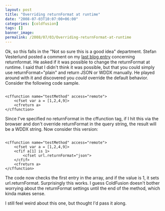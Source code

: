```yaml
---
layout: post
title: "Overriding returnFormat at runtime"
date: "2008-07-03T10:07:00+06:00"
categories: [coldfusion]
tags: []
banner_image: 
permalink: /2008/07/03/Overriding-returnFormat-at-runtime
---
```


Ok, so this falls in the "Not so sure this is a good idea" department. Stefan Vesterlund posted a comment on my <a href="http://www.raymondcamden.com/index.cfm/2008/6/3/Be-careful-with-returnFormat-and-JSON">last blog entry</a> concerning returnformat. He asked if it was possible to change the returnFormat at runtime. I said that I didn't think it was possible, but that you could simply use returnFormat="plain" and return JSON or WDDX manually. He played around with it and discovered you <i>could</i> override the default behavior. Consider the following code sample.
<!--more-->
<code>
&lt;cffunction name="testMethod" access="remote"&gt;
	&lt;cfset var a = [1,2,4,9]&gt;
	&lt;cfreturn a&gt;
&lt;/cffunction&gt;
</code>

Since I've specified no returnFormat in the cffunction tag, if I hit this via the browser and don't override returnFormat in the query string, the result will be a WDDX string. Now consider this version:

<code>
&lt;cffunction name="testMethod" access="remote"&gt;
	&lt;cfset var a = [1,2,4,9]&gt;
	&lt;cfif a[1] is 1&gt;
		&lt;cfset url.returnFormat="json"&gt;
	&lt;/cfif&gt;
	&lt;cfreturn a&gt;
&lt;/cffunction&gt;
</code>

The code now checks the first entry in the array, and if the value is 1, it sets url.returnFormat. Surprisingly this works. I guess ColdFusion doesn't bother worrying about the returnFormat settings until the end of the method, which kinda makes sense.

I still feel weird about this one, but thought I'd pass it along.